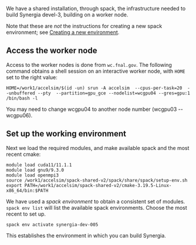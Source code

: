 We have a shared installation, through spack, the infrastructure needed to
build Synergia devel-3, building on a worker node.

Note that these are *not* the instructions for creating a new spack environment;
see [Creating a new environment](creating-a-new-environment.md).

## Access the worker node

Access to the worker nodes is done from `wc.fnal.gov`. The following command
obtains a shell session on an interactive worker node, with `HOME` set to the right value:

```
HOME=/work1/accelsim/$(id -un) srun -A accelsim  --cpus-per-task=20  --unbuffered --pty  --partition=gpu_gce --nodelist=wcgpu04 --gres=gpu:1  /bin/bash -l
```

You may need to change wcgpu04 to another node number (wcgpu03 -- wcgpu06).

## Set up the working environment

Next we load the required modules, and make available spack and the most recent cmake:

```
module load cuda11/11.1.1
module load gnu9/9.3.0
module load openmpi3
source /work1/accelsim/spack-shared-v2/spack/share/spack/setup-env.sh
export PATH=/work1/accelsim/spack-shared-v2/cmake-3.19.5-Linux-x86_64/bin:$PATH
```

We have used a *spack environment* to obtain a consistent set of modules.
`spack env list` will list the available spack environments. Choose the
most recent to set up.

```
spack env activate synergia-dev-005
```

This establishes the environment in which you can build Synergia.

